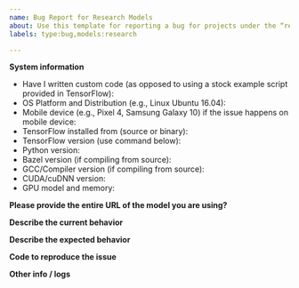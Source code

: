 ```yaml
---
name: Bug Report for Research Models
about: Use this template for reporting a bug for projects under the “research” folder
labels: type:bug,models:research

---
```

<!--
Please make sure that this is a bug. 

As per our GitHub Policy (https://github.com/tensorflow/models/blob/master/ISSUES.md), we only address code bugs, documentation issues, and feature requests on GitHub.

Please go to Stack Overflow (http://stackoverflow.com/questions/tagged/tensorflow-model-garden) for help and support.

The research models (https://github.com/tensorflow/models/tree/master/research) are a large collection of models implemented in TensorFlow by researchers. They are not officially supported. It is up to the individual researchers to maintain the models and/or provide support on issues and pull requests.
-->

**System information**
- Have I written custom code (as opposed to using a stock example script provided in TensorFlow):
- OS Platform and Distribution (e.g., Linux Ubuntu 16.04):
- Mobile device (e.g., Pixel 4, Samsung Galaxy 10) if the issue happens on mobile device:
- TensorFlow installed from (source or binary):
- TensorFlow version (use command below):
- Python version:
- Bazel version (if compiling from source):
- GCC/Compiler version (if compiling from source):
- CUDA/cuDNN version:
- GPU model and memory:

<!-- 
You can collect some of this information using our environment capture (https://github.com/tensorflow/tensorflow/tree/master/tools/tf_env_collect.sh)
You can also obtain the TensorFlow version with: 

1. TensorFlow 1.0
`python -c "import tensorflow as tf; print(tf.GIT_VERSION, tf.VERSION)"` 

2. TensorFlow 2.0
`python -c "import tensorflow as tf; print(tf.version.GIT_VERSION, tf.version.VERSION)"`
-->

**Please provide the entire URL of the model you are using?**
<!-- (e.g., https://github.com/tensorflow/models/tree/master/official/nlp/bert) -->

**Describe the current behavior**

**Describe the expected behavior**

**Code to reproduce the issue**
<!-- Provide a reproducible test case that is the bare minimum necessary to generate the problem. -->

**Other info / logs**
<!-- Include any logs or source code that would be helpful to diagnose the problem. If including tracebacks, please include the full traceback. Large logs and files should be attached. -->
